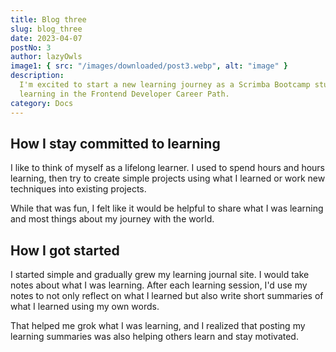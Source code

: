 ```yaml
---
title: Blog three
slug: blog_three
date: 2023-04-07
postNo: 3
author: lazyOwls
image1: { src: "/images/downloaded/post3.webp", alt: "image" }
description:
  I'm excited to start a new learning journey as a Scrimba Bootcamp student! After several months of
  learning in the Frontend Developer Career Path.
category: Docs
---
```


## How I stay committed to learning

I like to think of myself as a lifelong learner. I used to spend hours and hours learning, then try to create simple projects using what I learned or work new techniques into existing projects.

While that was fun, I felt like it would be helpful to share what I was learning and most things about my journey with the world.

## How I got started

I started simple and gradually grew my learning journal site. I would take notes about what I was learning. After each learning session, I'd use my notes to not only reflect on what I learned but also write short summaries of what I learned using my own words.

That helped me grok what I was learning, and I realized that posting my learning summaries was also helping others learn and stay motivated.
